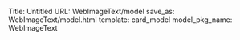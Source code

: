 Title: Untitled
URL: WebImageText/model
save_as: WebImageText/model.html
template: card_model
model_pkg_name: WebImageText

